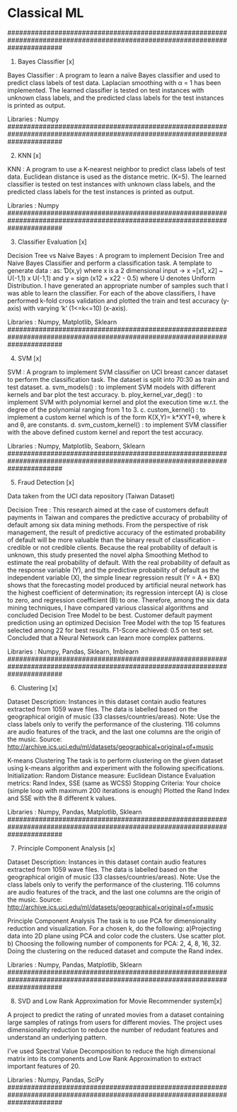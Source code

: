 # Classical ML
##############################################################################################################################

1. Bayes Classifier [x]



Bayes Classifier :
        A program to learn a naïve Bayes classifier and used to predict class labels of test data. Laplacian smoothing with α = 1 has been implemented. The learned classifier is tested on test instances with unknown class labels, and the predicted class labels for the test instances is printed as output. 

Libraries : Numpy
##############################################################################################################################

2. KNN [x]



KNN :
        A program to use a K-nearest neighbor to predict class labels of test data. Euclidean distance is used as the distance metric. (K=5). The learned classifier is tested on test instances with unknown class labels, and the predicted class labels for the test instances is printed as output.

Libraries : Numpy
##############################################################################################################################

3. Classifier Evaluation [x]



Decision Tree vs Naive Bayes :
        A program to implement Decision Tree and Naive Bayes Classifier and perform a classification task. 
A template to generate data : as: Ɗ(x,y) where x is a 2 dimensional input → x =[x1, x2] ~ U(-1,1) x U(-1,1) and y = sign (x12 + x22 - 0.5) where U denotes Uniform Distribution.
I have generated an appropriate number of samples such that I was able to learn the classifier.
For each of the above classifiers, I have performed k-fold cross validation and plotted the train and test accuracy (y-axis) with varying ‘k’ (1<=k<=10) (x-axis). 

Libraries : Numpy, Matplotlib, Sklearn
##############################################################################################################################

4. SVM [x]



SVM :
       A program to implement SVM classifier on UCI breast cancer dataset to perform the classification task.  The dataset is split into 70:30 as train and test dataset. 
a. svm_models() : to implement SVM models with different kernels and bar plot the test accuracy.
b. ploy_kernel_var_deg() : to implement SVM with polynomial kernel and plot the execution time w.r.t. the degree of the polynomial ranging from 1 to 3.
c. custom_kernel() : to implement a custom kernel which is of the form K(X,Y)= k*XYT+θ, where k and θ, are constants.
d. svm_custom_kernel() : to implement SVM classifier with the above defined custom kernel and report the test accuracy.  

Libraries : Numpy, Matplotlib, Seaborn, Sklearn
##############################################################################################################################

5. Fraud Detection [x]



Data taken from the UCI data repository (Taiwan Dataset)

Decision Tree :
        This research aimed at the case of customers default payments in Taiwan and compares the predictive accuracy of probability of default among six data mining methods. From the perspective of risk management, the result of predictive accuracy of the estimated probability of default will be more valuable than the binary result of classification - credible or not credible clients. Because the real probability of default is unknown, this study presented the novel alpha Smoothing Method to estimate the real probability of default. With the real probability of default as the response variable (Y), and the predictive probability of default as the independent variable (X), the simple linear regression result (Y = A + BX) shows that the forecasting model produced by artificial neural network has the highest coefficient of determination; its regression intercept (A) is close to zero, and regression coefficient (B) to one. 
Therefore, among the six data mining techniques, I have compared various classical algorithms and concluded Decision Tree Model to be best.
Customer default payment prediction using an optimized Decision Tree Model with the top 15 features selected among 22 for best results. F1-Score achieved: 0.5 on test set. Concluded that a Neural Network can learn more complex patterns.

Libraries : Numpy, Pandas, Sklearn, Imblearn
##############################################################################################################################

6. Clustering [x]



Dataset Description:
        Instances in this dataset contain audio features extracted from 1059 wave files. The data is labelled based on the geographical origin of music (33 classes/countries/areas).
Note: Use the class labels only to verify the performance of the clustering.
116 columns are audio features of the track, and the last one columns are the origin of
the music. Source: http://archive.ics.uci.edu/ml/datasets/geographical+original+of+music

K-means Clustering
        The task is to perform clustering on the given dataset using k-means algorithm and experiment with the following specifications.
Initialization: Random
Distance measure: Euclidean Distance
Evaluation metrics: Rand Index, SSE (same as WCSS)
Stopping Criteria: Your choice (simple loop with maximum 200 iterations is enough)
Plotted the Rand Index and SSE with the 8 different k values.

Libraries : Numpy, Pandas, Matplotlib, Sklearn
##############################################################################################################################

7. Principle Component Analysis [x]



Dataset Description:
        Instances in this dataset contain audio features extracted from 1059 wave files. The data is labelled based on the geographical origin of music (33 classes/countries/areas).
Note: Use the class labels only to verify the performance of the clustering.
116 columns are audio features of the track, and the last one columns are the origin of
the music. Source: http://archive.ics.uci.edu/ml/datasets/geographical+original+of+music

Principle Component Analysis
        The task is to use PCA for dimensionality reduction and visualization. For a chosen k, do the following:
a)Projecting data into 2D plane using PCA and color code the clusters. Use scatter plot.
b) Choosing the following number of components for PCA: 2, 4, 8, 16, 32. Doing the clustering on the reduced dataset and compute the Rand index.

Libraries : Numpy, Pandas, Matplotlib, Sklearn
##############################################################################################################################

8. SVD and Low Rank Approximation for Movie Recommender system[x] 

A project to predict the rating of unrated movies from a dataset containing large  samples of ratings from users for different movies. The project uses dimensionality reduction to reduce the number of redudant features and understand an underlying pattern.

I've used Spectral Value Decomposition to reduce the high dimensional matrix into its components and Low Rank Approximation to extract important features of 20. 

Libraries : Numpy, Pandas, SciPy
##############################################################################################################################
